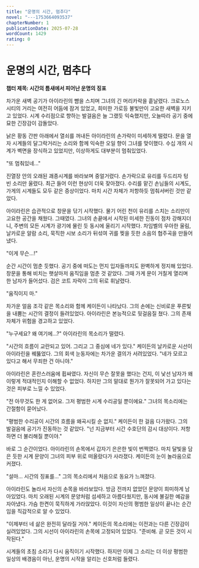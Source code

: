 ```yaml
---
title: "운명의 시간, 멈추다"
novel: "---1753664093537"
chapterNumber: 1
publicationDate: 2025-07-28
wordCount: 1429
rating: 0
---
```


# 운명의 시간, 멈추다

**챕터 제목: 시간의 틈새에서 피어난 운명의 징표**

차가운 새벽 공기가 아이라린의 뺨을 스치며 그녀의 긴 머리카락을 흩날렸다. 크로노스 시티의 거리는 여전히 어둠에 잠겨 있었고, 희미한 가로등 불빛만이 고요한 새벽을 지키고 있었다. 시계 수리점으로 향하는 발걸음은 늘 그랬듯 익숙했지만, 오늘따라 공기 중에 묘한 긴장감이 감돌았다.

낡은 황동 간판 아래에서 열쇠를 꺼내든 아이라린의 손가락이 미세하게 떨렸다. 문을 열자 시계들의 달그락거리는 소리와 함께 익숙한 오일 향이 그녀를 맞이했다. 수십 개의 시계가 벽면을 장식하고 있었지만, 이상하게도 대부분이 멈춰있었다.

"또 멈춰있네..." 

진열장 안의 오래된 괘종시계를 바라보며 중얼거렸다. 손가락으로 유리를 두드리자 텅 빈 소리만 울렸다. 최근 들어 이런 현상이 더욱 잦아졌다. 수리를 맡긴 손님들의 시계도, 가게의 시계들도 모두 같은 증상이었다. 마치 시간 자체가 저항하듯 멈춰서버린 것만 같았다.

아이라린은 습관적으로 창문을 닦기 시작했다. 물기 어린 천이 유리를 스치는 소리만이 고요한 공간을 채웠다. 그때였다. 그녀의 손끝에서 시작된 미세한 진동이 점차 강해지더니, 주변의 모든 시계가 광기에 물린 듯 동시에 울리기 시작했다. 차임벨의 우아한 울림, 날카로운 알람 소리, 묵직한 시보 소리가 뒤섞여 귀를 찢을 듯한 소음의 협주곡을 만들어냈다.

"이게 무슨...!"

순간 시간이 멈춘 듯했다. 공기 중에 떠도는 먼지 입자들까지도 완벽하게 정지해 있었다. 창문을 통해 비치는 햇살마저 움직임을 멈춘 것 같았다. 그때 가게 문이 거칠게 열리며 한 남자가 들어섰다. 검은 코트 자락이 그의 뒤로 휘날렸다.

"움직이지 마." 

차가운 얼음 조각 같은 목소리와 함께 케이든이 나타났다. 그의 손에는 신비로운 푸른빛을 내뿜는 시간의 결정이 들려있었다. 아이라린은 본능적으로 뒷걸음질 쳤다. 그의 존재 자체가 위험을 경고하고 있었다.

"누구세요? 왜 여기에...?" 아이라린의 목소리가 떨렸다.

"시간의 흐름이 교란되고 있어. 그리고 그 중심에 네가 있다." 케이든의 날카로운 시선이 아이라린을 꿰뚫었다. 그의 회색 눈동자에는 차가운 결의가 서려있었다. "네가 모르고 있다고 해서 무죄한 건 아니야."

아이라린은 혼란스러움에 휩싸였다. 자신이 무슨 잘못을 했다는 건지, 이 낯선 남자가 왜 이렇게 적대적인지 이해할 수 없었다. 하지만 그의 말대로 뭔가가 잘못되어 가고 있다는 것은 피부로 느낄 수 있었다.

"전 아무것도 한 게 없어요. 그저 평범한 시계 수리공일 뿐이에요." 그녀의 목소리에는 간절함이 묻어났다.

"평범한 수리공이 시간의 흐름을 왜곡시킬 순 없지." 케이든이 한 걸음 다가왔다. 그의 발걸음에 공기가 진동하는 것 같았다. "넌 지금부터 시간 수호단의 감시 대상이다. 저항하면 더 불리해질 뿐이야."

바로 그 순간이었다. 아이라린의 손목에서 갑자기 은은한 빛이 번쩍였다. 마치 달빛을 담은 듯한 시계 문양이 그녀의 피부 위로 떠올랐다가 사라졌다. 케이든의 눈이 놀라움으로 커졌다.

"설마... 시간의 징표를..." 그의 목소리에서 처음으로 동요가 느껴졌다.

아이라린도 놀라서 자신의 손목을 바라보았다. 방금 전까지 없었던 문양이 희미하게 남아있었다. 마치 오래된 시계의 문양처럼 섬세하고 아름다웠지만, 동시에 불길한 예감을 자아냈다. 가슴 한켠이 묵직하게 가라앉았다. 이것이 자신의 평범한 일상이 끝나는 순간임을 직감적으로 알 수 있었다.

"이제부터 네 삶은 완전히 달라질 거야." 케이든의 목소리에는 이전과는 다른 긴장감이 실려있었다. 그의 시선이 아이라린의 손목에 고정되어 있었다. "준비해. 곧 모든 것이 시작된다."

시계들의 초침 소리가 다시 움직이기 시작했다. 하지만 이제 그 소리는 더 이상 평범한 일상의 배경음이 아닌, 운명의 시작을 알리는 신호처럼 들렸다.